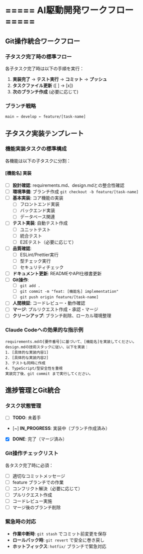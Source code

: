 
# ===== AI駆動開発ワークフロー =====
## Git操作統合ワークフロー

### 子タスク完了時の標準フロー
各子タスク完了時は以下の手順を実行：

1. **実装完了** → **テスト実行** → **コミット** → **プッシュ**
2. **タスクファイル更新** ([ ] → [x])
3. **次のブランチ作成** (必要に応じて)

### ブランチ戦略
```
main ← develop ← feature/[task-name]
```

## 子タスク実装テンプレート

### 機能実装タスクの標準構成
各機能は以下の子タスクに分割：

#### [機能名] 実装
- [ ] **設計確認**: requirements.md、design.mdとの整合性確認
- [ ] **環境準備**: ブランチ作成 `git checkout -b feature/[task-name]`
- [ ] **基本実装**: コア機能の実装
  - [ ] フロントエンド実装
  - [ ] バックエンド実装
  - [ ] データベース関連
- [ ] **テスト実装**: 自動テスト作成
  - [ ] ユニットテスト
  - [ ] 統合テスト
  - [ ] E2Eテスト（必要に応じて）
- [ ] **品質確認**: 
  - [ ] ESLint/Prettier実行
  - [ ] 型チェック実行
  - [ ] セキュリティチェック
- [ ] **ドキュメント更新**: READMEやAPI仕様書更新
- [ ] **Git操作**: 
  - [ ] `git add .`
  - [ ] `git commit -m "feat: [機能名] implementation"`
  - [ ] `git push origin feature/[task-name]`
- [ ] **人間検証**: コードレビュー・動作確認
- [ ] **マージ**: プルリクエスト作成・承認・マージ
- [ ] **クリーンアップ**: ブランチ削除、ローカル環境整理

### Claude Codeへの効果的な指示例
```
requirements.mdの[要件番号]に基づいて、[機能名]を実装してください。
design.mdの技術スタックに従い、以下を実装：
1. [具体的な実装内容1]
2. [具体的な実装内容2]
3. テストも同時に作成
4. TypeScript/型安全性を重視
実装完了後、git commit まで実行してください。
```

## 進捗管理とGit統合

### タスク状態管理
- [ ] **TODO**: 未着手
- [~] **IN_PROGRESS**: 実装中（ブランチ作成済み）
- [x] **DONE**: 完了（マージ済み）

### Git操作チェックリスト
各タスク完了時に必須：
- [ ] 適切なコミットメッセージ
- [ ] feature ブランチでの作業
- [ ] コンフリクト解決（必要に応じて）
- [ ] プルリクエスト作成
- [ ] コードレビュー実施
- [ ] マージ後のブランチ削除

### 緊急時の対応
- **作業中断時**: `git stash` でコミット前変更を保存
- **ロールバック時**: `git revert` で安全に巻き戻し
- **ホットフィックス**: `hotfix/` ブランチで緊急対応

